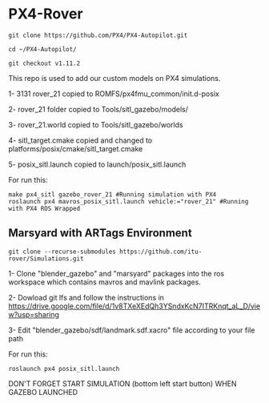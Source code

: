 # PX4-Rover
```
git clone https://github.com/PX4/PX4-Autopilot.git

cd ~/PX4-Autopilot/

git checkout v1.11.2
```
This repo is used to add our custom models on PX4 simulations.

1- 3131 rover_21 copied to ROMFS/px4fmu_common/init.d-posix

2- rover_21 folder copied to Tools/sitl_gazebo/models/

3- rover_21.world copied to Tools/sitl_gazebo/worlds

4- sitl_target.cmake copied and changed to platforms/posix/cmake/sitl_target.cmake

5- posix_sitl.launch copied to launch/posix_sitl.launch

For run this: 
```
make px4_sitl gazebo_rover_21 #Running simulation with PX4
roslaunch px4 mavros_posix_sitl.launch vehicle:="rover_21" #Running with PX4 ROS Wrapped
```

## Marsyard with ARTags Environment
```
git clone --recurse-submodules https://github.com/itu-rover/Simulations.git
```
1- Clone "blender_gazebo" and "marsyard" packages into the ros workspace which contains mavros and mavlink packages.

2- Dowload git lfs and follow the instructions in https://drive.google.com/file/d/1v8TXeXEdQh3YSndxKcN7ITRKnqt_aL_D/view?usp=sharing 

3- Edit "blender_gazebo/sdf/landmark.sdf.xacro" file according to your file path

For run this:
```
roslaunch px4 posix_sitl.launch
```
DON'T FORGET START SIMULATION (bottom left start button) WHEN GAZEBO LAUNCHED
